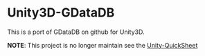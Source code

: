 Unity3D-GDataDB
===============

This is a port of GDataDB on github for Unity3D.


**NOTE**: This project is no longer maintain see the [Unity-QuickSheet](https://github.com/kimsama/Unity-QuickSheet)
